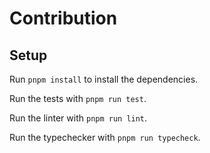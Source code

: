 # Contribution

## Setup

Run `pnpm install` to install the dependencies.

Run the tests with `pnpm run test`.

Run the linter with `pnpm run lint`.

Run the typechecker with `pnpm run typecheck`.
